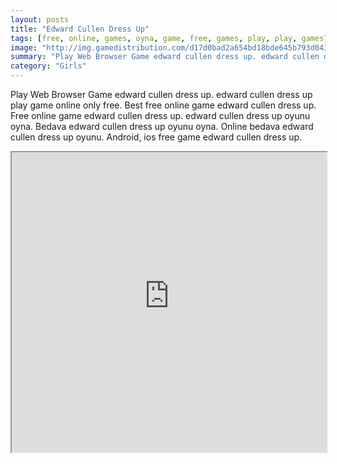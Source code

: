 ```yaml
---
layout: posts
title: "Edward Cullen Dress Up"
tags: [free, online, games, oyna, game, free, games, play, play, games]
image: "http://img.gamedistribution.com/d17d0bad2a654bd18bde645b793d0436.jpg"
summary: "Play Web Browser Game edward cullen dress up. edward cullen dress up play game online only free. Best free online game edward cullen dress up. Free online game edward cullen dress up. edward cullen dress up oyunu oyna. Bedava edward cullen dress up oyunu oyna. Online bedava edward cullen dress up oyunu. Android, ios free game edward cullen dress up."
category: "Girls"
---
```


Play Web Browser Game edward cullen dress up. edward cullen dress up play game online only free. Best free online game edward cullen dress up. Free online game edward cullen dress up. edward cullen dress up oyunu oyna. Bedava edward cullen dress up oyunu oyna. Online bedava edward cullen dress up oyunu. Android, ios free game edward cullen dress up.

<iframe width="100%" height="480px;" src="http://flash.gamedistribution.com?game=d17d0bad2a654bd18bde645b793d0436"></iframe>